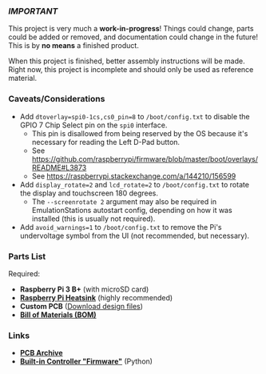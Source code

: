 ### ***IMPORTANT***
This project is very much a **work-in-progress**! Things could change, parts could be added or removed, and documentation could change in the future! This is by **no means** a finished product.

When this project is finished, better assembly instructions will be made. Right now, this project is incomplete and should only be used as reference material.

### Caveats/Considerations
 - Add `dtoverlay=spi0-1cs,cs0_pin=8` to `/boot/config.txt` to disable the GPIO 7 Chip Select pin on the `spi0` interface.
   - This pin is disallowed from being reserved by the OS because it's necessary for reading the Left D-Pad button.
   - See https://github.com/raspberrypi/firmware/blob/master/boot/overlays/README#L3873
   - See https://raspberrypi.stackexchange.com/a/144210/156599
 - Add `display_rotate=2` and `lcd_rotate=2` to `/boot/config.txt` to rotate the display and touchscreen 180 degrees.
   - The `--screenrotate 2` argument may also be required in EmulationStations autostart config, depending on how it was installed (this is usually not required).
 - Add `avoid_warnings=1` to `/boot/config.txt` to remove the Pi's undervoltage symbol from the UI (not recommended, but necessary).

### Parts List
Required:
 - **Raspberry Pi 3 B+** (with microSD card)
 - **[Raspberry Pi Heatsink](https://www.digikey.com/en/products/detail/adafruit-industries-llc/3082/6047742)** (highly recommended)
 - **Custom PCB** ([Download design files](https://github.com/Strayfade/handheld/tree/main/pcb))
 - **[Bill of Materials (BOM)](https://github.com/Strayfade/handheld/blob/main/pcb/Handheld%20BOM.csv)**

### Links
 - **[PCB Archive](https://github.com/Strayfade/handheld/tree/main/pcb)**
 - **[Built-in Controller "Firmware"](https://github.com/Strayfade/Handheld/blob/main/firmware/Main.py)** (Python)

